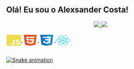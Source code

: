 ## Olá! Eu sou o Alexsander Costa!

<div align="center">
  <a href="https://github.com/AlexsanderCosta">
  <img height="180em" src="https://github-readme-stats.vercel.app/api?username=AlexsanderCosta&show_icons=true&theme=dark&include_all_commits=true&count_private=true"/>
  <img height="180em" src="https://github-readme-stats.vercel.app/api/top-langs/?username=AlexsanderCosta&layout=compact&langs_count=7&theme=dark"/>
</div>

<div style="display: inline_block"><br>
  <img align="center" alt="Alex-Js" height="30" width="40" src="https://raw.githubusercontent.com/devicons/devicon/master/icons/javascript/javascript-plain.svg">
<img align="center" alt="Alex-HTML" height="30" width="40" src="https://raw.githubusercontent.com/devicons/devicon/master/icons/html5/html5-original.svg">
 <img align="center" alt="Alex-CSS" height="30" width="40" src="https://raw.githubusercontent.com/devicons/devicon/master/icons/css3/css3-original.svg">
<img align="center" alt="Alex-React" height="30" width="40" src="https://raw.githubusercontent.com/devicons/devicon/master/icons/react/react-original.svg">

##

![Snake animation](https://github.com/AlexsanderCosta/blob/output/github-contribution-grid-snake.svg)
